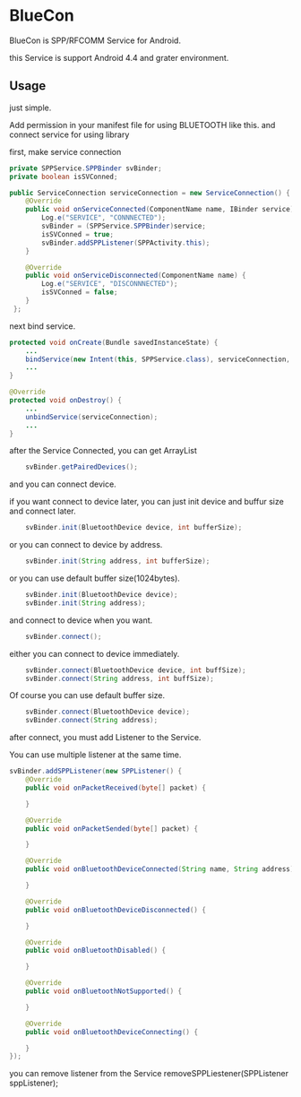 # BlueCon

BlueCon is SPP/RFCOMM Service for Android.

this Service is support Android 4.4 and grater environment.

## Usage

just simple.

Add permission in your manifest file for using BLUETOOTH like this.
    <uses-permission android:name="android.permission.BLUETOOTH" />
and connect service for using library

first, make service connection
```java
private SPPService.SPPBinder svBinder;
private boolean isSVConned;

public ServiceConnection serviceConnection = new ServiceConnection() {
    @Override
    public void onServiceConnected(ComponentName name, IBinder service) {
        Log.e("SERVICE", "CONNNECTED");
        svBinder = (SPPService.SPPBinder)service;
        isSVConned = true;
        svBinder.addSPPListener(SPPActivity.this);
    }

    @Override
    public void onServiceDisconnected(ComponentName name) {
        Log.e("SERVICE", "DISCONNNECTED");
        isSVConned = false;
    }
 };
```
next bind service.
```java
protected void onCreate(Bundle savedInstanceState) {
    ...
    bindService(new Intent(this, SPPService.class), serviceConnection, BIND_AUTO_CREATE);
    ...
}

@Override
protected void onDestroy() {
    ...
    unbindService(serviceConnection);
    ...
}
```

after the Service Connected, you can get ArrayList<PairedDevice>
```java
    svBinder.getPairedDevices();
```

and you can connect device.

if you want connect to device later, you can just init device and buffur size and connect later.
```java
    svBinder.init(BluetoothDevice device, int bufferSize);
```

or you can connect to device by address.
```java
    svBinder.init(String address, int bufferSize);
```

or you can use default buffer size(1024bytes).
```java
    svBinder.init(BluetoothDevice device);
    svBinder.init(String address);
```

and connect to device when you want.
```java
    svBinder.connect();
```

either you can connect to device immediately.
```java
    svBinder.connect(BluetoothDevice device, int buffSize);
    svBinder.connect(String address, int buffSize);
```

Of course you can use default buffer size.
```java
    svBinder.connect(BluetoothDevice device);
    svBinder.connect(String address);
```

after connect, you must add Listener to the Service.

You can use multiple listener at the same time.
```java
svBinder.addSPPListener(new SPPListener() {
    @Override
    public void onPacketReceived(byte[] packet) {

    }

    @Override
    public void onPacketSended(byte[] packet) {

    }

    @Override
    public void onBluetoothDeviceConnected(String name, String address) {

    }

    @Override
    public void onBluetoothDeviceDisconnected() {

    }

    @Override
    public void onBluetoothDisabled() {

    }

    @Override
    public void onBluetoothNotSupported() {

    }

    @Override
    public void onBluetoothDeviceConnecting() {

    }
});
```
you can remove listener from the Service
    removeSPPLiestener(SPPListener sppListener);